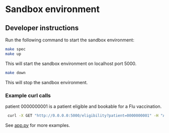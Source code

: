 # Sandbox environment

## Developer instructions

Run the following command to start the sandbox environment:

```bash
make spec
make up
```

This will start the sandbox environment on localhost port 5000.

```bash
make down
```

This will stop the sandbox environment.

### Example curl calls

patient 0000000001 is a patient eligible and bookable for a Flu vaccination.

```bash
 curl -X GET "http://0.0.0.0:5000/eligibility?patient=0000000001" -H "Accept: application/json" -H "Authorization: Bearer sdvsd"
```

See [app.py](app.py) for more examples.
